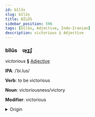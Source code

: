 ```yaml
---
id: bîlûs
slug: bîlûs
title: BÎLÛS
sidebar_position: 596
tags: [bîlûs, Adjective, Indo-Iranian]
description: victorious § Adjective
---
```


### bîlûs&emsp;<span kind="abugida">ʋɟʓ́ʄ</span>

*victorious* **§** [Adjective](../../tags/Adjective)

**IPA**: /ˈbi.lus/

**Verb**: to be victorious

**Noun**: victoriousness/victory

**Modifier**: victorious

<details>
    <summary>Origin</summary>
    Persian پیروز piruz [pʰiː.ɹúːz]<br/>
    <em>Indo-Iranian Language Family</em>
</details>